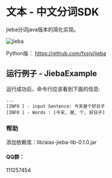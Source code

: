 # 文本 - 中文分词SDK
jieba分词java版本的简化实现。

![jieba](https://djl-model.oss-cn-hongkong.aliyuncs.com/AIAS/nlp_sdks/jieba.png)

Python版：
https://github.com/fxsjy/jieba

## 运行例子 - JiebaExample
运行成功后，命令行应该看到下面的信息:
```text
...
[INFO ] - input Sentence: 今天是个好日子
[INFO ] - Words : [今天, 是, 个, 好日子]
```

### 帮助 
添加依赖库：lib/aias-jieba-lib-0.1.0.jar

#### QQ群：
111257454
